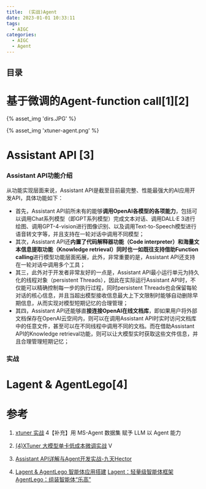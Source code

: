 ```yaml
---
title:  (实战)Agent 
date: 2023-01-01 10:33:11
tags:
  - AIGC
categories: 
  - AIGC
  - Agent  
---
```


<p></p>
<!-- more -->

## 目录

<!-- toc -->

# 基于微调的Agent-function call[1][2]
{% asset_img 'dirs.JPG' %}

{% asset_img 'xtuner-agent.png' %}

# Assistant API [3]
### Assistant API功能介绍
从功能实现层面来说，Assistant API是截至目前最完整、性能最强大的AI应用开发API，具体功能如下：
- 首先，Assistant API前所未有的能够**调用OpenAI各模型的各项能力**，包括可以调用Chat系列模型（即GPT系列模型）完成文本对话、调用DALL·E 3进行绘图、调用GPT-4-vision进行图像识别、以及调用Text-to-Speech模型进行语音转文字等，并且支持在一轮对话中调用不同模型；
- 其次，Assistant API还**内置了代码解释器功能（Code interpreter）和海量文本信息提取功能（Knowledge retrieval）**同时也一如既往支持借助**Function calling**进行模型功能层面拓展，此外，非常重要的是，Assistant API还支持在一轮对话中调用多个工具；
- 其三，此外对于开发者非常友好的一点是，Assistant API最小运行单元为持久化的线程对象（persistent Threads），因此在实际运行Assistant API时，不仅能可以精确控制每一步的执行过程，同时persistent Threads也会保留每轮对话的核心信息，并且当超出模型接收信息最大上下文限制时能够自动删除早期信息，从而实现对模型短期记忆的合理管理；
- 其四，Assistant API还能够直**接连接OpenAI在线文档库**，即如果用户将外部文档保存在OpenAI云空间内，则可以在调用Assistant API时实时访问文档库中的任意文件，甚至可以在不同线程中调用不同的文档。而在借助Assistant API的Knowledge retrieval功能，则可以让大模型实时获取这些文件信息，并且合理管理短期记忆；

### 实战


# Lagent & AgentLego[4]

# 参考

1. [xtuner 实战](https://github.com/InternLM/tutorial/blob/main/xtuner/README.md) 
   4【补充】用 MS-Agent 数据集 赋予 LLM 以 Agent 能力
2. [(4)XTuner 大模型单卡低成本微调实战](https://www.bilibili.com/video/BV1yK4y1B75J/) V

3. [Assistant API详解与Agent开发实战-九天Hector](https://github.com/www6v/AIGC/tree/master/basic/%E4%B9%9D%E5%A4%A9Hector/Assistant%20API%E8%AF%A6%E8%A7%A3%E4%B8%8EAgent%E5%BC%80%E5%8F%91%E5%AE%9E%E6%88%98)

4. [Lagent & AgentLego 智能体应用搭建](https://github.com/InternLM/Tutorial/tree/camp2/agent)
   [Lagent：轻量级智能体框架](https://github.com/InternLM/Tutorial/blob/camp2/agent/lagent.md)
   [AgentLego：组装智能体“乐高”](https://github.com/InternLM/Tutorial/blob/camp2/agent/agentlego.md)